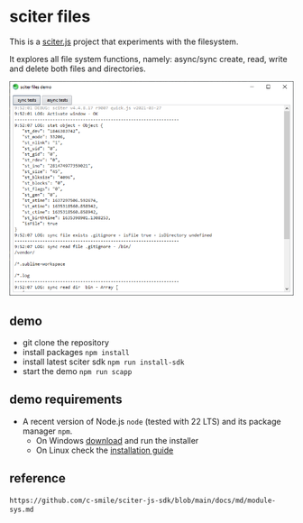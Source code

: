 # sciter files

This is a [sciter.js](https://sciter.com/) project that experiments with the filesystem.

It explores all file system functions, namely: async/sync create, read, write and delete both files and directories.

![sciter files screenshot](screenshot.png)

## demo

- git clone the repository
- install packages `npm install`
- install latest sciter sdk `npm run install-sdk`
- start the demo `npm run scapp`

## demo requirements

- A recent version of Node.js `node` (tested with 22 LTS) and its package manager `npm`.
    - On Windows [download](https://nodejs.dev/download/) and run the installer
    - On Linux check the [installation guide](https://www.digitalocean.com/community/tutorials/how-to-install-node-js-on-ubuntu-20-04#option-2-%E2%80%94-installing-node-js-with-apt-using-a-nodesource-ppa)

## reference

    https://github.com/c-smile/sciter-js-sdk/blob/main/docs/md/module-sys.md
